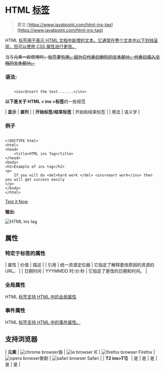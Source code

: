 # HTML <ins>标签</ins>

> 原文:[https://www.javatpoint.com/html-ins-tag](https://www.javatpoint.com/html-ins-tag)

HTML <ins>标签用于表示 HTML 文档中新增的文本。它通常在整个文本中以下划线呈现，但可以使用 CSS 属性进行更改。</ins>

当与~~元素一起使用时，<ins>标签更有用，因为它代表已删除的文本部分，<ins>代表已插入文档的文本部分。</ins></ins>~~

### 语法:

```

    <ins>Insert the text.......</ins>

```

**以下是关于 HTML < ins >标签**的一些规范

| **显示** | **直列** |
| **开始标签/结束标签** | 开始和结束标签 |
| 用法 | 语义学 |

### 例子

```

<!DOCTYPE html>
<html>
<head>
	<title>HTML ins Tag</title>
</head>
<body>
<h2>Example of ins tag</h2>
<p>
	If you will do <del>hard work </del> <ins>smart work</ins> then you will get success easily 
</p>
</body>
</html>

```

[Test it Now](https://www.javatpoint.com/oprweb/test.jsp?filename=htmlinstag)

**输出:**

![HTML ins tag](../Images/69e235d7642d709e63036e9657a516e0.png)

## 属性

### 特定于标签的属性

| 属性 | 价值 | 描述 |
| 引用 | 统一资源定位器 | 它指定了解释更改原因的资源的 URL。 |
| 日期时间 | YYYMMDD
时:分:秒 | 它指定了更改的日期和时间。 |

### 全局属性

HTML <ins>标签支持 HTML 中的全局属性</ins>

### 事件属性

HTML <ins>标签支持 HTML 中的事件属性。</ins>

## 支持浏览器

| **元素** | ![chrome browser](../Images/4fbdc93dc2016c5049ed108e7318df19.png)铬 | ![ie browser](../Images/83dd23df1fe8373fd5bf054b2c1dd88b.png) IE | ![firefox browser](../Images/4f001fff393888a8a807ed29b28145d1.png) Firefox | ![opera browser](../Images/6cad4a592cc69a052056a0577b4aac65.png)歌剧 | ![safari browser](../Images/a0f6a9711a92203c5dc5c127fe9c9fca.png) Safari |
| **T2 ins>T1】** | 是 | 是 | 是 | 是 | 是 |